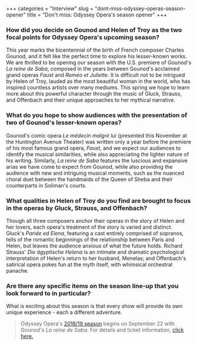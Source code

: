 +++
categories = "Interview"
slug = "dont-miss-odyssey-operas-season-opener"
title = "Don&#039;t miss: Odyssey Opera&#039;s season opener"
+++

### How did you decide on Gounod and Helen of Troy as the two focal points for Odyssey Opera's upcoming season? 

This year marks the bicentennial of the birth of French composer Charles Gounod, and it felt like the perfect time to explore his lesser-known works. We are thrilled to be opening our season with the U.S. premiere of Gounod's *La reine de Saba*, composed in the years between Gounod's acclaimed grand operas *Faust* and *Roméo et Juliette*. It is difficult not to be intrigued by Helen of Troy, lauded as the most beautiful woman in the world, who has inspired countless artists over many mediums. This spring we hope to learn more about this powerful character through the music of Gluck, Strauss, and Offenbach and their unique approaches to her mythical narrative.

### What do you hope to show audiences with the presentation of two of Gounod's lesser-known operas? 

Gounod's comic opera *Le médecin malgré lui* (presented this November at the Huntington Avenue Theater) was written only a year before the premiere of his most famous grand opera, *Faust*, and we expect our audiences to identify the musical similarities, while also appreciating the lighter nature of his writing. Similarly, *La reine de Saba* features the luscious and expansive arias we have come to expect from Gounod, while also providing the audience with new and intriguing musical moments, such as the nuanced choral duet between the handmaids of the Queen of Sheba and their counterparts in Soliman's courts. 

### What qualities in Helen of Troy do you find are brought to focus in the operas by Gluck, Strauss, and Offenbach? 

Though all three composers anchor their operas in the story of Helen and her lovers, each opera's treatment of the story is varied and distinct. Gluck's *Paride ed Elena*, featuring a cast entirely comprised of sopranos, tells of the romantic beginnings of the relationship between Paris and Helen, but leaves the audience anxious of what the future holds. Richard Strauss' *Die ägyptische Helena* is an intimate and dramatic psychological interpretation of Helen's return to her husband, Menelas; and Offenbach's satirical opera pokes fun at the myth itself, with whimsical orchestral panache.

### Are there any specific items on the season line-up that you look forward to in particular? 

What is exciting about this season is that every show will provide its own unique experience - each a different adventure.

>Odyssey Opera's [2018/19 season](https://www.odysseyopera.org/2018-2019-season/) begins on September 22 with Gounod's *La reine de Saba*. For details and ticket information, [click here.](https://www.odysseyopera.org/2018-2019-season/)
